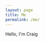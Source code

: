 ```yaml
---
layout: page
title: Me
permalink: /me/
---
```


Hello, I'm Craig

<!--
Hey I'm Craig

Feel free to say hello any time :)

TWITTER FOLLOW BUTTONS

Find me on Twitter rambling about things and I sometime also share on Linkedin

Somewhere else? Behold, the [list of places you can find me on the web]

Contact form here for
or send to my@email
-->
